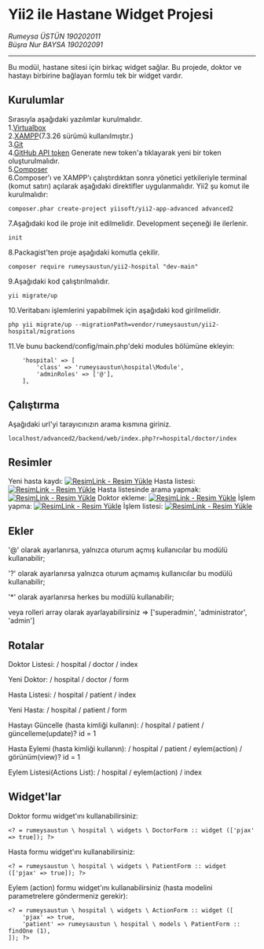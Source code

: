 # Yii2 ile Hastane Widget Projesi
*Rumeysa ÜSTÜN   190202011* <br>
*Büşra Nur BAYSA 190202091*

---------------------------

Bu modül, hastane sitesi için birkaç widget sağlar. Bu projede, doktor ve hastayı birbirine bağlayan formlu tek bir widget vardır.

Kurulumlar
--------------------------------

Sırasıyla aşağıdaki yazılımlar kurulmalıdır.<br>
1.[Virtualbox](https://www.virtualbox.org/wiki/Downloads)<br>
2.[XAMPP](https://www.apachefriends.org/tr/download.html)(7.3.26 sürümü kullanılmıştır.)<br>
3.[Git](https://www.git-scm.com/)<br>
4.[GitHub API token](https://github.com/settings/tokens) Generate new token'a tıklayarak yeni bir token oluşturulmalıdır.<br>
5.[Composer](https://getcomposer.org/)<br>
6.Composer'ı ve XAMPP'ı çalıştırdıktan sonra yönetici yetkileriyle terminal (komut satırı) açılarak aşağıdaki direktifler uygulanmalıdır. Yii2 şu komut ile kurulmalıdır:
```
composer.phar create-project yiisoft/yii2-app-advanced advanced2
```
7.Aşağıdaki kod ile proje init edilmelidir. Development seçeneği ile ilerlenir.
```
init
```
8.Packagist'ten proje aşağıdaki komutla çekilir.
```
composer require rumeysaustun/yii2-hospital "dev-main"
```
9.Aşağıdaki kod çalıştırılmalıdır.
```
yii migrate/up
```
10.Veritabanı işlemlerini yapabilmek için aşağıdaki kod girilmelidir.
```
php yii migrate/up --migrationPath=vendor/rumeysaustun/yii2-hospital/migrations
```
11.Ve bunu backend/config/main.php'deki modules bölümüne ekleyin:

```
    'hospital' => [
        'class' => 'rumeysaustun\hospital\Module',
        'adminRoles' => ['@'],
    ],
```
Çalıştırma
--------------------------------
Aşağıdaki url'yi tarayıcınızın arama kısmına giriniz.
```
localhost/advanced2/backend/web/index.php?r=hospital/doctor/index
```
Resimler
---------------------------------
Yeni hasta kaydı:
<a href="https://resimlink.com/OEd2" title="ResimLink - Resim Yükle"><img src="https://r.resimlink.com/OEd2.png" title="ResimLink - Resim Yükle" alt="ResimLink - Resim Yükle"></a>
Hasta listesi:
<a href="https://resimlink.com/jxdZ1Ga" title="ResimLink - Resim Yükle"><img src="https://r.resimlink.com/jxdZ1Ga.png" title="ResimLink - Resim Yükle" alt="ResimLink - Resim Yükle"></a>
Hasta listesinde arama yapmak:
<a href="https://resimlink.com/gBcvEum" title="ResimLink - Resim Yükle"><img src="https://r.resimlink.com/gBcvEum.png" title="ResimLink - Resim Yükle" alt="ResimLink - Resim Yükle"></a>
Doktor ekleme:
<a href="https://resimlink.com/ifo9" title="ResimLink - Resim Yükle"><img src="https://r.resimlink.com/ifo9.png" title="ResimLink - Resim Yükle" alt="ResimLink - Resim Yükle"></a>
İşlem yapma:
<a href="https://resimlink.com/OcwY" title="ResimLink - Resim Yükle"><img src="https://r.resimlink.com/OcwY.png" title="ResimLink - Resim Yükle" alt="ResimLink - Resim Yükle"></a>
İşlem listesi:
<a href="https://resimlink.com/5Lh0F" title="ResimLink - Resim Yükle"><img src="https://r.resimlink.com/5Lh0F.png" title="ResimLink - Resim Yükle" alt="ResimLink - Resim Yükle"></a>

Ekler
---------------------------------
'@' olarak ayarlanırsa, yalnızca oturum açmış kullanıcılar bu modülü kullanabilir;

'?' olarak ayarlanırsa yalnızca oturum açmamış kullanıcılar bu modülü kullanabilir;

'*' olarak ayarlanırsa herkes bu modülü kullanabilir;

veya rolleri array olarak ayarlayabilirsiniz => ['superadmin', 'administrator', 'admin']

Rotalar
---------------------------------

Doktor Listesi: / hospital / doctor / index

Yeni Doktor: / hospital / doctor / form

Hasta Listesi: / hospital / patient / index

Yeni Hasta: / hospital / patient / form

Hastayı Güncelle (hasta kimliği kullanın): / hospital / patient / güncelleme(update)? id = 1

Hasta Eylemi (hasta kimliği kullanın): / hospital / patient / eylem(action) / görünüm(view)? id = 1

Eylem Listesi(Actions List): / hospital / eylem(action) / index

Widget'lar
---------------------------------

Doktor formu widget'ını kullanabilirsiniz:

```
<? = rumeysaustun \ hospital \ widgets \ DoctorForm :: widget (['pjax' => true]); ?>
```


Hasta formu widget'ını kullanabilirsiniz:

```
<? = rumeysaustun \ hospital \ widgets \ PatientForm :: widget (['pjax' => true]); ?>
```

Eylem (action) formu widget'ını kullanabilirsiniz (hasta modelini parametrelere göndermeniz gerekir):

```
<? = rumeysaustun \ hospital \ widgets \ ActionForm :: widget ([
    'pjax' => true,
    'patient' => rumeysaustun \ hospital \ models \ PatientForm :: findOne (1),
]); ?>
```

